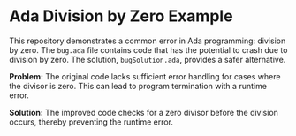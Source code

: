 # Ada Division by Zero Example

This repository demonstrates a common error in Ada programming: division by zero. The `bug.ada` file contains code that has the potential to crash due to division by zero.  The solution, `bugSolution.ada`, provides a safer alternative. 

**Problem:** The original code lacks sufficient error handling for cases where the divisor is zero. This can lead to program termination with a runtime error. 

**Solution:** The improved code checks for a zero divisor before the division occurs, thereby preventing the runtime error.